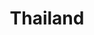 ---
title: "Thailand"
introtext: "Dit is echt een vet land!"
introimage: "https://lh3.googleusercontent.com/i-k0_NfI4G7XFQ4sRYnCBJDCd_iokiFx3vnhs5vKln8WumE0WcTNY_so5VrF6KfCm86oEU9e6693SWBCYh8KXFE5jwsv8JjEJOLkBOgDZHGo3rENxYLPe9ar3o8SQpvHRdOIFWVN=w2400"
surface: "513.000"
inhabitants: "69.000.000"
rate: "0,028"
valuta: "baht"
---